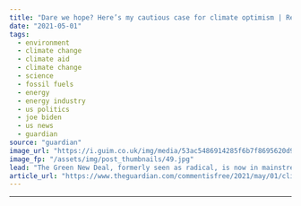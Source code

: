 ```yaml
---
title: "Dare we hope? Here’s my cautious case for climate optimism | Rebecca Solnit"
date: "2021-05-01"
tags: 
  - environment
  - climate change
  - climate aid
  - climate change
  - science
  - fossil fuels
  - energy
  - energy industry
  - us politics
  - joe biden
  - us news
  - guardian
source: "guardian"
image_url: "https://i.guim.co.uk/img/media/53ac5486914285f6b7f8695620d92394bac50ebc/0_371_3168_1902/master/3168.jpg?width=460&quality=85&auto=format&fit=max&s=6051c38d2e68e43c234c101fc2f8bdbd"
image_fp: "/assets/img/post_thumbnails/49.jpg"
lead: "The Green New Deal, formerly seen as radical, is now in mainstream debate. And renewable energy becomes more efficient every dayThat we are living in science fiction was brought home to me last week when I put down Kim Stanley Robinson’s superb clima..."
article_url: "https://www.theguardian.com/commentisfree/2021/may/01/climate-change-environment-hope-future-optimism-success"
---
```


---
